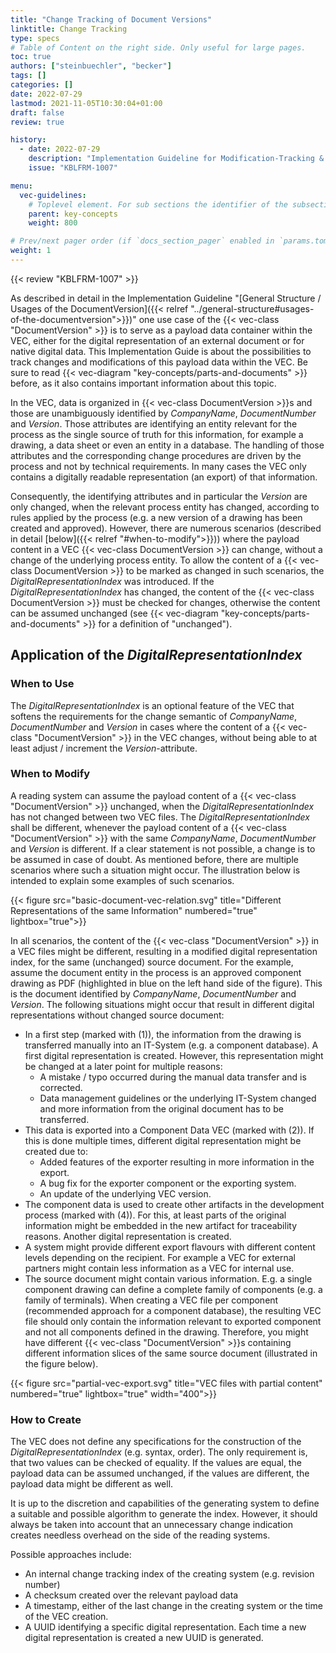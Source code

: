```yaml
---
title: "Change Tracking of Document Versions"
linktitle: Change Tracking
type: specs
# Table of Content on the right side. Only useful for large pages.
toc: true
authors: ["steinbuechler", "becker"]
tags: []
categories: []
date: 2022-07-29
lastmod: 2021-11-05T10:30:04+01:00
draft: false
review: true

history:
  - date: 2022-07-29
    description: "Implementation Guideline for Modification-Tracking & Versioning"
    issue: "KBLFRM-1007"

menu:
  vec-guidelines:
    # Toplevel element. For sub sections the identifier of the subsection
    parent: key-concepts
    weight: 800

# Prev/next pager order (if `docs_section_pager` enabled in `params.toml`)
weight: 1
---
```

{{< review "KBLFRM-1007" >}}

As described in detail in the Implementation Guideline "[General Structure / Usages of the DocumentVersion]({{< relref "../general-structure#usages-of-the-documentversion">}})" one use case of the {{< vec-class "DocumentVersion" >}} is to serve as a payload data container within the VEC, either for the digital representation of an external document or for native digital data. This Implementation Guide is about the possibilities to track changes and modifications of this payload data within the VEC. Be sure to read {{< vec-diagram "key-concepts/parts-and-documents" >}} before, as it also contains important information about this topic.

In the VEC, data is organized in {{< vec-class DocumentVersion >}}s and those are unambiguously identified by _CompanyName_, _DocumentNumber_ and _Version_. Those attributes are identifying an entity relevant for the process as the single source of truth for this information, for example a drawing, a data sheet or even an entity in a database. The handling of those attributes and the corresponding change procedures are driven by the process and not by technical requirements. In many cases the VEC only contains a digitally readable representation (an export) of that information. 

Consequently, the identifying attributes and in particular the _Version_ are only changed, when the relevant process entity has changed, according to rules applied by the process (e.g. a new version of a drawing has been created and approved). However, there are numerous scenarios (described in detail [below]({{< relref "#when-to-modify">}})) where the payload content in a VEC {{< vec-class DocumentVersion >}} can change, without a change of the underlying process entity. To allow the content of a {{< vec-class DocumentVersion >}} to be marked as changed in such scenarios, the _DigitalRepresentationIndex_ was introduced. If the _DigitalRepresentationIndex_ has changed, the content of the {{< vec-class DocumentVersion >}} must be checked for changes, otherwise the content can be assumed unchanged (see {{< vec-diagram "key-concepts/parts-and-documents" >}} for a definition of "unchanged").  

## Application of the _DigitalRepresentationIndex_

### When to Use

The _DigitalRepresentationIndex_ is an optional feature of the VEC that softens the requirements for the change semantic of _CompanyName_, _DocumentNumber_ and _Version_ in cases where the content of a {{< vec-class "DocumentVersion" >}} in the VEC changes, without being able to at least adjust / increment the _Version_-attribute.

### When to Modify

A reading system can assume the payload content of a {{< vec-class "DocumentVersion" >}} unchanged, when the _DigitalRepresentationIndex_ has not changed between two VEC files. The _DigitalRepresentationIndex_ shall be different, whenever the payload content of a {{< vec-class "DocumentVersion" >}} with the same _CompanyName_, _DocumentNumber_ and _Version_ is different. If a clear statement is not possible, a change is to be assumed in case of doubt. 
As mentioned before, there are multiple scenarios where such a situation might occur. The illustration below is intended to explain some examples of such scenarios.

{{< figure src="basic-document-vec-relation.svg"  title="Different Representations of the same Information" numbered="true" lightbox="true">}}

In all scenarios, the content of the {{< vec-class "DocumentVersion" >}} in a VEC files might be different, resulting in a modified digital representation index, for the same (unchanged) source document. For the example, assume the document entity in the process is an approved component drawing as PDF (highlighted in blue on the left hand side of the figure). This is the document identified by _CompanyName_, _DocumentNumber_ and _Version_. The following situations might occur that result in different digital representations without changed source document: 

- In a first step (marked with (1)), the information from the drawing is transferred manually into an IT-System (e.g. a component database). A first digital representation is created. However, this representation might be changed at a later point for multiple reasons:
   - A mistake / typo occurred during the manual data transfer and is corrected. 
   - Data management guidelines or the underlying IT-System changed and more information from the original document has to be transferred.
- This data is exported into a Component Data VEC (marked with (2)). If this is done multiple times, different digital representation might be created due to:
   - Added features of the exporter resulting in more information in the export. 
   - A bug fix for the exporter component or the exporting system.
   - An update of the underlying VEC version.
- The component data is used to create other artifacts in the development process (marked with (4)). For this, at least parts of the original information might be embedded in the new artifact for traceability reasons. Another digital representation is created. 
- A system might provide different export flavours with different content levels depending on the recipient. For example a VEC for external partners might contain less information as a VEC for internal use.
- The source document might contain various information. E.g. a single component drawing can define a complete family of components (e.g. a family of terminals). When creating a VEC file per component (recommended approach for a component database), the resulting VEC file should only contain the information relevant to exported component and not all components defined in the drawing. Therefore, you might have different {{< vec-class "DocumentVersion" >}}s containing different information slices of the same source document (illustrated in the figure below).

{{< figure src="partial-vec-export.svg" title="VEC files with partial content" numbered="true" lightbox="true" width="400">}}

### How to Create

The VEC does not define any specifications for the construction of the _DigitalRepresentationIndex_ (e.g. syntax, order). The only requirement is, that two values can be checked of equality. If the values are equal, the payload data can be assumed unchanged, if the values are different, the payload data might be different as well.  

It is up to the discretion and capabilities of the generating system to define a suitable and possible algorithm to generate the index. However, it should always be taken into account that an unnecessary change indication creates needless overhead on the side of the reading systems.

Possible approaches include:

- An internal change tracking index of the creating system (e.g. revision number)
- A checksum created over the relevant payload data
- A timestamp, either of the last change in the creating system or the time of the VEC creation. 
- A UUID identifying a specific digital representation. Each time a new digital representation is created a new UUID is generated. 

